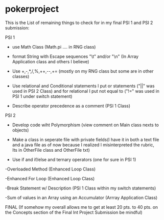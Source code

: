 # pokerproject


This is the List of remaining things to check for in my final PSI 1 and PSI 2 submission:

PSI 1
- use Math Class (Math.pi .... in RNG class)

- format String with Escape sequences "\t" and/or "\n" (In Array Application class and others I believe)

- Use +,-,*,/,%,++,--,+= (mostly on my RNG class but some are in other classes)

- Use relational and Conditional statements I put or statements ("||" was used in PSI 2 Class) and for relational I put not equal to 
("!=" was used in PSI 1 under switch statement)

- Describe operator precedence as a comment (PSI 1 Class)

PSI 2
- Develop code wiht Polymorphism (view comment on Main class nexts to objects)

- Make a class in seperate file with private fields(I have it in both a text file and a java file as of now because I realized I misinterpreted the rubric, Its in OtherFile class and OtherFile txt)

- Use if and if/else and ternary operators (one for sure in PSI 1)

-Overloaded Method (Enhanced Loop Class)

-Enhanced For Loop (Enhanced Loop Class)

-Break Statement w/ Description (PSI 1 Class within my switch statements)

-Sum of values in an Array using an Accumulator (Arrray Application Class)

FINAL
(If somehow my overall allows me to get at least 20 pts. to 40 pts. on the Concepts section of the Final Int Project Submission be mindful)
